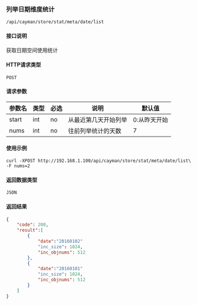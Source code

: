 ### 列举日期维度统计

`/api/cayman/store/stat/meta/date/list`

#### 接口说明
获取日期空间使用统计

#### HTTP请求类型
`POST`

#### 请求参数
|参数名|类型|必选|说明|默认值|
|--|--|--|--|--|
|start|int|no|从最近第几天开始列举|0:从昨天开始|
|nums|int|no|往前列举统计的天数|7|


#### 使用示例
```
curl -XPOST http://192.168.1.100/api/cayman/store/stat/meta/date/list\
-F nums=2
```

#### 返回数据类型
`JSON`

#### 返回结果
```json
{
	"code":	200,
	"result":[
	    {
	        "date":"20160102"
    		"inc_size":	1024,
    		"inc_objnums": 512
		},
	    {
	        "date":"20160101"
    		"inc_size":	1024,
    		"inc_objnums": 512
		}
    ]
}
```